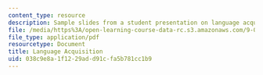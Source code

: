 ```yaml
---
content_type: resource
description: Sample slides from a student presentation on language acquisition.
file: /media/https%3A/open-learning-course-data-rc.s3.amazonaws.com/9-012-the-brain-and-cognitive-sciences-ii-spring-2006/038c9e8a1f1229add91cfa5b781cc1b9_mfrank_presentat.pdf
file_type: application/pdf
resourcetype: Document
title: Language Acquisition
uid: 038c9e8a-1f12-29ad-d91c-fa5b781cc1b9
---
```

